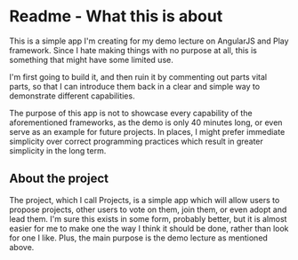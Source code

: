 Readme - What this is about
================================

This is a simple app I'm creating for my demo lecture on AngularJS and Play framework.
Since I hate making things with no purpose at all, this is something that might have some limited use.

I'm first going to build it, and then ruin it by commenting out parts vital parts, so that I can
introduce them back in a clear and simple way to demonstrate different capabilities.

The purpose of this app is not to showcase every capability of the aforementioned frameworks,
as the demo is only 40 minutes long, or even serve as an example for future projects.
In places, I might prefer immediate simplicity over correct programming practices which result in greater simplicity in the long term.

About the project
-------------------------

The project, which I call Projects, is a simple app which will allow users to propose projects,
other users to vote on them, join them, or even adopt and lead them.
I'm sure this exists in some form, probably better,  but it is almost easier for me to make one the way I think it should
be done, rather than look for one I like. Plus, the main purpose is the demo lecture as mentioned above.